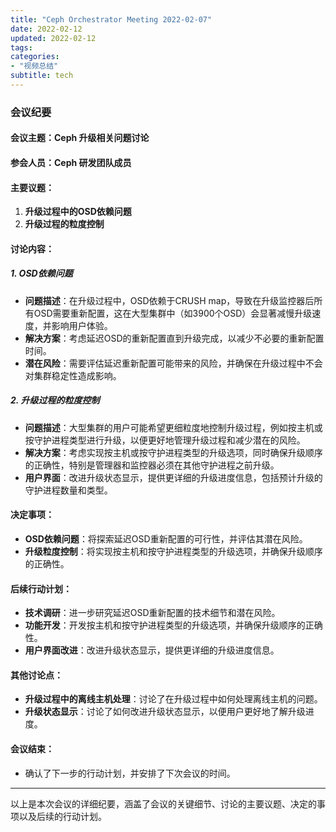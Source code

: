 ```yaml
---
title: "Ceph Orchestrator Meeting 2022-02-07"
date: 2022-02-12
updated: 2022-02-12
tags:
categories:
- "视频总结"
subtitle: tech
---
```



### 会议纪要

#### 会议主题：Ceph 升级相关问题讨论

#### 参会人员：Ceph 研发团队成员

#### 主要议题：
1. **升级过程中的OSD依赖问题**
2. **升级过程的粒度控制**

#### 讨论内容：

##### 1. OSD依赖问题
- **问题描述**：在升级过程中，OSD依赖于CRUSH map，导致在升级监控器后所有OSD需要重新配置，这在大型集群中（如3900个OSD）会显著减慢升级速度，并影响用户体验。
- **解决方案**：考虑延迟OSD的重新配置直到升级完成，以减少不必要的重新配置时间。
- **潜在风险**：需要评估延迟重新配置可能带来的风险，并确保在升级过程中不会对集群稳定性造成影响。

##### 2. 升级过程的粒度控制
- **问题描述**：大型集群的用户可能希望更细粒度地控制升级过程，例如按主机或按守护进程类型进行升级，以便更好地管理升级过程和减少潜在的风险。
- **解决方案**：考虑实现按主机或按守护进程类型的升级选项，同时确保升级顺序的正确性，特别是管理器和监控器必须在其他守护进程之前升级。
- **用户界面**：改进升级状态显示，提供更详细的升级进度信息，包括预计升级的守护进程数量和类型。

#### 决定事项：
- **OSD依赖问题**：将探索延迟OSD重新配置的可行性，并评估其潜在风险。
- **升级粒度控制**：将实现按主机和按守护进程类型的升级选项，并确保升级顺序的正确性。

#### 后续行动计划：
- **技术调研**：进一步研究延迟OSD重新配置的技术细节和潜在风险。
- **功能开发**：开发按主机和按守护进程类型的升级选项，并确保升级顺序的正确性。
- **用户界面改进**：改进升级状态显示，提供更详细的升级进度信息。

#### 其他讨论点：
- **升级过程中的离线主机处理**：讨论了在升级过程中如何处理离线主机的问题。
- **升级状态显示**：讨论了如何改进升级状态显示，以便用户更好地了解升级进度。

#### 会议结束：
- 确认了下一步的行动计划，并安排了下次会议的时间。

---

以上是本次会议的详细纪要，涵盖了会议的关键细节、讨论的主要议题、决定的事项以及后续的行动计划。